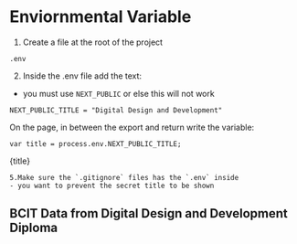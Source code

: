 # Enviornmental Variable 
1. Create  a file at the root of the project
```
.env
```
2. Inside the .env file add the text:
- you must use `NEXT_PUBLIC` or else this will not work
```
NEXT_PUBLIC_TITLE = "Digital Design and Development"
```
On the page, in between the export and return write the variable:
```
var title = process.env.NEXT_PUBLIC_TITLE;
```
{title}
```
5.Make sure the `.gitignore` files has the `.env` inside
- you want to prevent the secret title to be shown

```
## BCIT Data from Digital Design and Development Diploma
